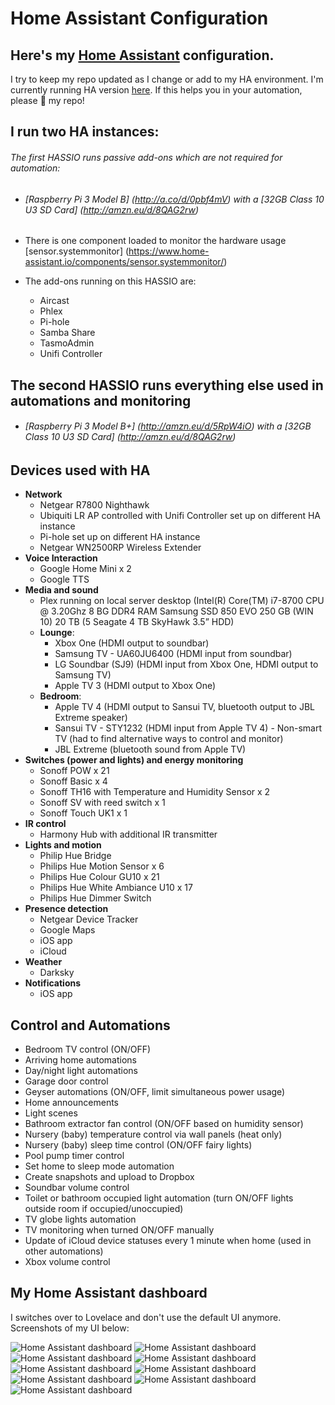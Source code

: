 # Home Assistant Configuration

## Here's my [Home Assistant](https://home-assistant.io/) configuration. 
I try to keep my repo updated as I change or add to my HA environment. I'm currently running HA version [here](.HA_VERSION). If this helps you in your automation, please :star2: my repo!

## I run two HA instances:  

###### The first HASSIO runs passive add-ons which are not required for automation:

- ###### [Raspberry Pi 3 Model B] (http://a.co/d/0pbf4mV) with a [32GB Class 10 U3 SD Card] (http://amzn.eu/d/8QAG2rw)
- There is one component loaded to monitor the hardware usage [sensor.systemmonitor] (https://www.home-assistant.io/components/sensor.systemmonitor/)

- The add-ons running on this HASSIO are:
  - Aircast
  - Phlex
  - Pi-hole
  - Samba Share
  - TasmoAdmin
  - Unifi Controller
  
## The second HASSIO runs everything else used in automations and monitoring
- ###### [Raspberry Pi 3 Model B+] (http://amzn.eu/d/5RpW4iO) with a [32GB Class 10 U3 SD Card] (http://amzn.eu/d/8QAG2rw)

## Devices used with HA
	
  * **Network**
    - Netgear R7800 Nighthawk
    - Ubiquiti LR AP controlled with Unifi Controller set up on different HA instance
    - Pi-hole set up on different HA instance
    - Netgear WN2500RP Wireless Extender
  * **Voice Interaction**
    - Google Home Mini x 2
    - Google TTS
  * **Media and sound**
    - Plex running on local server desktop (Intel(R) Core(TM) i7-8700 CPU @ 3.20Ghz 8 BG DDR4 RAM Samsung SSD 850 EVO 250 GB (WIN 10) 20 TB (5 Seagate 4 TB SkyHawk 3.5” HDD) 
    - **Lounge**:
      - Xbox One (HDMI output to soundbar)
      - Samsung TV - UA60JU6400 (HDMI input from soundbar)
      - LG Soundbar (SJ9) (HDMI input from Xbox One, HDMI output to Samsung TV)
      - Apple TV 3 (HDMI output to Xbox One)
    - **Bedroom**:
      - Apple TV 4 (HDMI output to Sansui TV, bluetooth output to JBL Extreme speaker)
      - Sansui TV - STY1232 (HDMI input from Apple TV 4) - Non-smart TV (had to find alternative ways to control and monitor)
      - JBL Extreme (bluetooth sound from Apple TV)
  * **Switches (power and lights) and energy monitoring**
    - Sonoff POW x 21
    - Sonoff Basic x 4
    - Sonoff TH16 with Temperature and Humidity Sensor x 2
    - Sonoff SV with reed switch x 1
    - Sonoff Touch UK1 x 1
  * **IR control**
    - Harmony Hub with additional IR transmitter
  * **Lights and motion**
    - Philip Hue Bridge
    - Philips Hue Motion Sensor x 6
    - Philips Hue Colour GU10 x 21
    - Philips Hue White Ambiance U10 x 17
    - Philips Hue Dimmer Switch
  * **Presence detection**
    - Netgear Device Tracker
    - Google Maps
    - iOS app
    - iCloud
  * **Weather**
    - Darksky
  * **Notifications**
    - iOS app

## Control and Automations
	
  * Bedroom TV control (ON/OFF)
  * Arriving home automations
  * Day/night light automations
  * Garage door control
  * Geyser automations (ON/OFF, limit simultaneous power usage)
  * Home announcements
  * Light scenes
  * Bathroom extractor fan control (ON/OFF based on humidity sensor)
  * Nursery (baby) temperature control via wall panels (heat only)
  * Nursery (baby) sleep time control (ON/OFF fairy lights)
  * Pool pump timer control
  * Set home to sleep mode automation
  * Create snapshots and upload to Dropbox
  * Soundbar volume control
  * Toilet or bathroom occupied light automation (turn ON/OFF lights outside room if occupied/unoccupied)
  * TV globe lights automation
  * TV monitoring when turned ON/OFF manually
  * Update of iCloud device statuses every 1 minute when home (used in other automations)
  * Xbox volume control
	
## My Home Assistant dashboard

I switches over to Lovelace and don't use the default UI anymore. Screenshots of my UI below:

<img src="https://github.com/Albertjvanr/alb3rt-HA-configuration---fully-commented/blob/master/view_home.png" alt="Home Assistant dashboard" />

<img src="https://github.com/Albertjvanr/alb3rt-HA-configuration---fully-commented/blob/master/view_lounge.png" alt="Home Assistant dashboard" />

<img src="https://github.com/Albertjvanr/alb3rt-HA-configuration---fully-commented/blob/master/view_bedroom.png" alt="Home Assistant dashboard" />

<img src="https://github.com/Albertjvanr/alb3rt-HA-configuration---fully-commented/blob/master/view_nursery.png" alt="Home Assistant dashboard" />

<img src="https://github.com/Albertjvanr/alb3rt-HA-configuration---fully-commented/blob/master/view_kitchen.png" alt="Home Assistant dashboard" />

<img src="https://github.com/Albertjvanr/alb3rt-HA-configuration---fully-commented/blob/master/view_garden_and_pool.png" alt="Home Assistant dashboard" />

<img src="https://github.com/Albertjvanr/alb3rt-HA-configuration---fully-commented/blob/master/view_network.png" alt="Home Assistant dashboard" />

<img src="https://github.com/Albertjvanr/alb3rt-HA-configuration---fully-commented/blob/master/view_monitors.png" alt="Home Assistant dashboard" />

<img src="https://github.com/Albertjvanr/alb3rt-HA-configuration---fully-commented/blob/master/view_motion_areas.png" alt="Home Assistant dashboard" />


